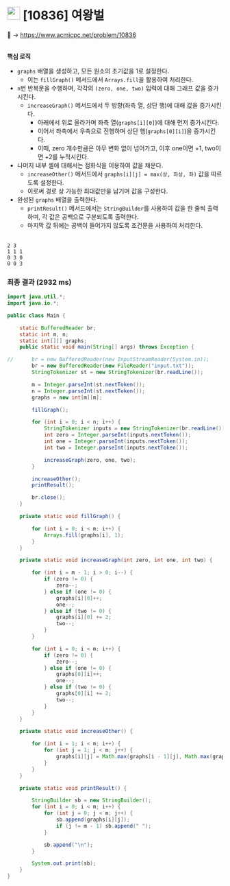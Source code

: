 # <img src="https://d2gd6pc034wcta.cloudfront.net/tier/13.svg" width="30"> [10836] 여왕벌

📌 → https://www.acmicpc.net/problem/10836 <br/><br/>

**핵심 로직**

- `graphs` 배열을 생성하고, 모든 원소의 초기값을 1로 설정한다.
    - 이는 `fillGraph()` 메서드에서 `Arrays.fill`을 활용하여 처리한다.
- `n`번 반복문을 수행하며, 각각의 `(zero, one, two)` 입력에 대해 그래프 값을 증가시킨다.
    - `increaseGraph()` 메서드에서 두 방향(좌측 열, 상단 행)에 대해 값을 증가시킨다.
        - 아래에서 위로 올라가며 좌측 열(`graphs[i][0]`)에 대해 먼저 증가시킨다.
        - 이어서 좌측에서 우측으로 진행하며 상단 행(`graphs[0][i]`)을 증가시킨다.
        - 이때, zero 개수만큼은 아무 변화 없이 넘어가고, 이후 one이면 +1, two이면 +2를 누적시킨다.
- 나머지 내부 셀에 대해서는 점화식을 이용하여 값을 채운다.
    - `increaseOther()` 메서드에서 `graphs[i][j] = max(상, 좌상, 좌)` 값을 따르도록 설정한다.
    - 이로써 경로 상 가능한 최대값만을 남기며 값을 구성한다.
- 완성된 `graphs` 배열을 출력한다.
    - `printResult()` 메서드에서는 `StringBuilder`를 사용하여 값을 한 줄씩 출력하며, 각 값은 공백으로 구분되도록 출력한다.
    - 마지막 값 뒤에는 공백이 들어가지 않도록 조건문을 사용하여 처리한다. <br/><br/>

```
2 3
1 1 1
0 3 0
0 0 3
```

### 최종 결과 (2932 ms)

```java
import java.util.*;
import java.io.*;

public class Main {

    static BufferedReader br;
    static int m, n;
    static int[][] graphs;
    public static void main(String[] args) throws Exception {

//      br = new BufferedReader(new InputStreamReader(System.in));
        br = new BufferedReader(new FileReader("input.txt"));
        StringTokenizer st = new StringTokenizer(br.readLine());

        m = Integer.parseInt(st.nextToken());
        n = Integer.parseInt(st.nextToken());
        graphs = new int[m][m];

        fillGraph();

        for (int i = 0; i < n; i++) {
            StringTokenizer inputs = new StringTokenizer(br.readLine());
            int zero = Integer.parseInt(inputs.nextToken());
            int one = Integer.parseInt(inputs.nextToken());
            int two = Integer.parseInt(inputs.nextToken());

            increaseGraph(zero, one, two);
        }

        increaseOther();
        printResult();

        br.close();
    }

    private static void fillGraph() {

        for (int i = 0; i < m; i++) {
            Arrays.fill(graphs[i], 1);
        }
    }

    private static void increaseGraph(int zero, int one, int two) {

        for (int i = m - 1; i > 0; i--) {
            if (zero != 0) {
                zero--;
            } else if (one != 0) {
                graphs[i][0]++;
                one--;
            } else if (two != 0) {
                graphs[i][0] += 2;
                two--;
            }
        }

        for (int i = 0; i < m; i++) {
            if (zero != 0) {
                zero--;
            } else if (one != 0) {
                graphs[0][i]++;
                one--;
            } else if (two != 0) {
                graphs[0][i] += 2;
                two--;
            }
        }
    }

    private static void increaseOther() {

        for (int i = 1; i < m; i++) {
            for (int j = 1; j < m; j++) {
                graphs[i][j] = Math.max(graphs[i - 1][j], Math.max(graphs[i - 1][j - 1], graphs[i][j - 1]));
            }
        }
    }

    private static void printResult() {

        StringBuilder sb = new StringBuilder();
        for (int i = 0; i < m; i++) {
            for (int j = 0; j < m; j++) {
                sb.append(graphs[i][j]);
                if (j != m - 1) sb.append(" ");
            }

            sb.append("\n");
        }

        System.out.print(sb);
    }
}
```
